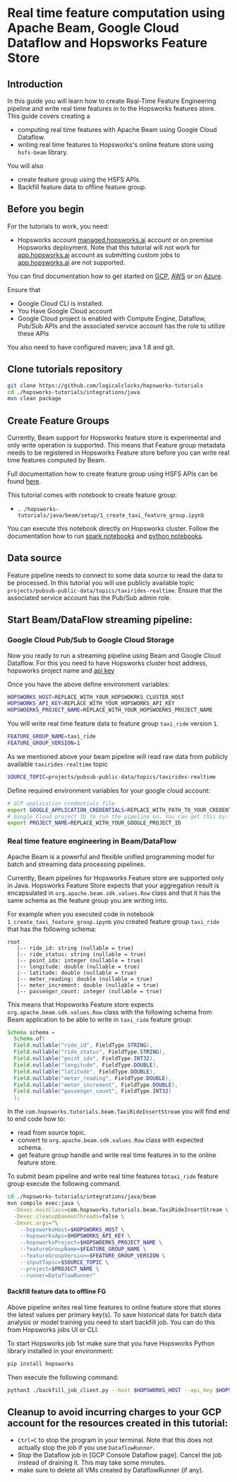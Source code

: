 # Real time feature computation using Apache Beam, Google Cloud Dataflow and Hopsworks Feature Store

## Introduction
In this guide you will learn how to create Real-Time Feature Engineering pipeline and write real time features in to
the Hopsworks features store. This guide covers creating a

- computing real time features with Apache Beam using Google Cloud Dataflow.
- writing real time features to Hopsworks's online feature store using `hsfs-beam` library.

You will also
- create feature group using the HSFS APIs.
- Backfill feature data to offline feature group.

## Before you begin
For the tutorials to work, you need:
- Hopsworks account
[managed.hopsworks.ai](https://managed.hopsworks.ai) account or on premise Hopsworks deployment. Note that this tutorial 
will not work for [app.hopsworks.ai](https://app.hopsworks.ai) account as submitting custom jobs to 
[app.hopsworks.ai](https://app.hopsworks.ai) are not supported.

You can find documentation how to get started on [GCP](https://docs.hopsworks.ai/3.3/setup_installation/gcp/getting_started/),
[AWS](https://docs.hopsworks.ai/3.3/setup_installation/aws/getting_started/) or on [Azure](https://docs.hopsworks.ai/3.3/setup_installation/azure/getting_started/).

Ensure that

- Google Cloud CLI is installed.
- You Have Google Cloud account
- Google Cloud project is enabled with Compute Engine, Dataflow, Pub/Sub APIs and the associated 
  service account has the role to utilize these APIs

You also need to have configured maven; java 1.8 and git.

## Clone tutorials repository
```bash
git clone https://github.com/logicalclocks/hopsworks-tutorials
cd ./hopsworks-tutorials/integrations/java
mvn clean package
```

## Create Feature Groups
Currently, Beam support for Hopsworks feature store is experimental and only write operation is supported. This means
that Feature group metadata needs to be registered in Hopsworks Feature store before you can write real time features computed
by Beam.

Full documentation how to create feature group using HSFS APIs can be found [here](https://docs.hopsworks.ai/3.3/user_guides/fs/feature_group/create/).

This tutorial comes with notebook to create feature group:
- `. /hopsworks-tutorials/java/beam/setup/1_create_taxi_feature_group.ipynb`

You can execute this notebook directly on Hopsworks cluster. Follow the documentation how to run [spark notebooks](https://docs.hopsworks.ai/3.3/user_guides/projects/jupyter/spark_notebook/)
and [python notebooks](https://docs.hopsworks.ai/3.3/user_guides/projects/jupyter/python_notebook/).

## Data source
Feature pipeline needs to connect to some data source to read the data to be processed. In this tutorial you will
use publicly available topic `projects/pubsub-public-data/topics/taxirides-realtime`. Ensure that the associated 
service account has the Pub/Sub admin role. 

## Start Beam/DataFlow streaming pipeline:

### Google Cloud Pub/Sub to Google Cloud Storage
Now you ready to run a streaming pipeline using Beam and Google Cloud Dataflow. For this you need to
have Hopsworks cluster host address, hopsworks project name and [api key](https://docs.hopsworks.ai/3.3/user_guides/projects/api_key/create_api_key/)

Once you have the above define environment variables:

```bash
HOPSWORKS_HOST=REPLACE_WITH_YOUR_HOPSWOKRKS_CLUSTER_HOST
HOPSWORKS_API_KEY=REPLACE_WITH_YOUR_HOPSWORKS_API_KEY
HOPSWOERKS_PROJECT_NAME=REPLACE_WITH_YOUR_HOPSWOERKS_PROJECT_NAME
```

You will write real time feature data to feature group `taxi_ride` version `1`.
```bash
FEATURE_GROUP_NAME=taxi_ride
FEATURE_GROUP_VERSION=1
```

As we mentioned above your beam pipeline will read raw data from  publicly available `taxirides-realtime` topic 
```bash
SOURCE_TOPIC=projects/pubsub-public-data/topics/taxirides-realtime
```

Define required environment variables for your google cloud account:
```bash
# GCP application credentials file
export GOOGLE_APPLICATION_CREDENTIALS=REPLACE_WITH_PATH_TO_YOUR_CREDENTIALS_FILE
# Google Cloud project ID to run the pipeline on. You can get this by: gcloud config get-value project
export PROJECT_NAME=REPLACE_WITH_YOUR_GOOGLE_PROJECT_ID
```

### Real time feature engineering in Beam/DataFlow
Apache Beam is a powerful and flexible unified programming model for batch and streaming data processing pipelines.

Currently, Beam pipelines for Hopsworks Feature store are supported only in Java. Hopsworks Feature Store expects that 
your aggregation result is encapsulated in `org.apache.beam.sdk.values.Row` class and that it has the same schema as 
the feature group you are writing into. 

For example when you executed code in notebook `1_create_taxi_feature_group.ipynb` you created feature group
`taxi_ride` that has the following schema:

```
root
   |-- ride_id: string (nullable = true)
   |-- ride_status: string (nullable = true)
   |-- point_idx: integer (nullable = true)
   |-- longitude: double (nullable = true)
   |-- latitude: double (nullable = true)
   |-- meter_reading: double (nullable = true)
   |-- meter_increment: double (nullable = true)
   |-- passenger_count: integer (nullable = true)
```

This means that Hopsworks Feature store expects `org.apache.beam.sdk.values.Row` class with the following schema from 
Beam application to be able to write in `taxi_ride` feature group:

```java
Schema schema =
  Schema.of(
  Field.nullable("ride_id", FieldType.STRING),
  Field.nullable("ride_status", FieldType.STRING),
  Field.nullable("point_idx", FieldType.INT32),
  Field.nullable("longitude", FieldType.DOUBLE),
  Field.nullable("latitude", FieldType.DOUBLE),
  Field.nullable("meter_reading", FieldType.DOUBLE),
  Field.nullable("meter_increment", FieldType.DOUBLE),
  Field.nullable("passenger_count", FieldType.INT32)
  );
```

In the `com.hopsworks.tutorials.beam.TaxiRideInsertStream` you will find end to end code how to:
- read from source topic.
- convert to `org.apache.beam.sdk.values.Row` class with expected schema.
- get feature group handle and write real time features in to the online feature store.

To submit beam pipeline and write real time features to`taxi_ride` feature group execute the following command.

```bash
cd ./hopsworks-tutorials/integrations/java/beam
mvn compile exec:java \
  -Dexec.mainClass=com.hopsworks.tutorials.beam.TaxiRideInsertStream \
  -Dexec.cleanupDaemonThreads=false \
  -Dexec.args="\
    --hopsworksHost=$HOPSWORKS_HOST \
    --hopsworksApi=$HOPSWORKS_API_KEY \
    --hopsworksProject=$HOPSWOERKS_PROJECT_NAME \
    --featureGroupName=$FEATURE_GROUP_NAME \
    --featureGroupVersion=$FEATURE_GROUP_VERSION \
    --inputTopic=$SOURCE_TOPIC \
    --project=$PROJECT_NAME \
    --runner=DataflowRunner"
```

#### Backfill feature data to offline FG
Above pipeline writes real time features to online feature store that stores the latest values per primary key(s). 
To save historical data for batch data analysis or model training you need to start backfill job. You can do this 
from Hopsworks jobs UI or CLI. 

To start Hopsworks job 1st make sure that you have Hopsworks Python library installed in your environment:
```bash
pip install hopsworks
```

Then execute the following command:
```bash
python3 ./backfill_job_client.py --host $HOPSWORKS_HOST --api_key $HOPSWORKS_API_KEY --project $HOPSWOERKS_PROJECT_NAME --jobname taxi_ride_1_offline_fg_backfill
```

## Cleanup to avoid incurring charges to your GCP account for the resources created in this tutorial:
- `Ctrl+C` to stop the program in your terminal. Note that this does not actually stop the job if you use 
  `DataflowRunner`.
- Stop the Dataflow job in [GCP Console Dataflow page]. Cancel the job instead of draining it. This may take some 
  minutes.
- make sure to delete all VMs created by DataflowRunner (if any).